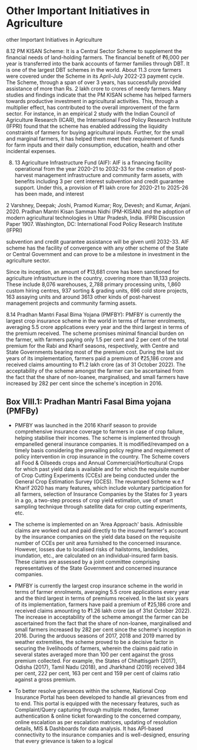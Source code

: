 # Other Important Initiatives in Agriculture

other Important Initiatives in Agriculture

8.12 PM KISAN Scheme: It is a Central Sector Scheme to supplement the financial needs of land-holding  farmers. The  financial  benefit  of    ₹6,000  per  year  is  transferred  into  the  bank accounts of farmer families through DBT. It is one of the largest DBT schemes in the world. About 11.3 crore farmers were covered under the Scheme in its April-July 2022-23 payment cycle. The Scheme, through a span of over 3 years, has successfully provided assistance of more than Rs. 2 lakh crore to crores of needy farmers. Many studies and findings indicate that the PM KISAN scheme has helped farmers towards productive investment in agricultural activities. This, through a multiplier effect, has contributed to the overall improvement of the farm sector. For instance, in an empirical 2 study  with the Indian Council of Agriculture Research (ICAR), the  International  Food  Policy  Research Institute  (IFPRI)  found  that  the  scheme  has  enabled addressing the liquidity constraints of farmers for buying agricultural inputs. Further, for the small and marginal farmers, it has helped them meet their requirement of funds for farm inputs and their daily consumption, education, health and other incidental expenses.

8. 13 Agriculture Infrastructure Fund (AIF): AIF is a financing facility operational from the year 2020-21 to 2032-33 for the creation of post-harvest management infrastructure and community farm assets, with benefits including 3 per cent interest subvention and credit guarantee support. Under this, a provision of ₹1 lakh crore for 2020-21 to 2025-26 has been made, and interest

2 Varshney, Deepak; Joshi, Pramod Kumar; Roy, Devesh; and Kumar, Anjani. 2020. Pradhan Mantri Kisan Samman Nidhi (PM-KISAN) and the adoption of modern agricultural technologies in Uttar Pradesh, India. IFPRI Discussion Paper 1907. Washington, DC: International Food Policy Research Institute (IFPRI)

subvention and credit guarantee assistance will be given until 2032-33.  AIF scheme has the facility of convergence with any other scheme of the State or Central Government and can prove to be a milestone in investment in the agriculture sector.

Since its inception, an amount of ₹13,681 crore has been sanctioned for agriculture infrastructure in  the  country,  covering  more  than  18,133  projects. These  include  8,076  warehouses,  2,788 primary processing units, 1,860 custom hiring centres, 937 sorting &amp; grading units, 696 cold store  projects,  163  assaying  units  and  around  3613  other  kinds  of  post-harvest  management projects and community farming assets.

8.14  Pradhan  Mantri  Fasal  Bima  Yojana  (PMFBY):  PMFBY  is  currently  the  largest  crop insurance scheme in the world in terms of farmer enrolments, averaging 5.5 crore applications every year and the third largest in terms of the premium received. The scheme promises minimal financial burden on the farmer, with farmers paying only 1.5 per cent and 2 per cent of the total premium for the Rabi and Kharif seasons, respectively, with Centre and State Governments bearing most of the premium cost. During the last six years of its implementation, farmers paid a premium of ₹25,186 crore and received claims amounting to ₹1.2 lakh crore (as of 31 October 2022). The acceptability of the scheme amongst the farmer can be ascertained from the fact that the share of non-loanee, marginalised, and small farmers have increased by 282 per cent since the scheme's inception in 2016.

## Box VIII.1: Pradhan Mantri Fasal Bima yojana (PMFBy)

- PMFBY was launched in the 2016 Kharif season to provide comprehensive insurance coverage to farmers in case of crop failure, helping stabilise their incomes. The scheme is implemented through empanelled general insurance companies. It is modified/revamped on a timely basis considering the prevailing policy regime and requirement of policy intervention in crop insurance in the country. The Scheme covers all Food &amp; Oilseeds crops and Annual Commercial/Horticultural  Crops  for  which  past  yield  data  is  available  and  for  which  the requisite number of Crop Cutting Experiments (CCEs) are being conducted under the General Crop Estimation Survey (GCES). The revamped Scheme w.e.f Kharif 2020 has many features, which include voluntary participation for all farmers, selection of Insurance Companies by the States for 3 years in a go, a two-step process of crop yield estimation, use of smart sampling technique through satellite data for crop cutting experiments, etc.
- The scheme is implemented on an 'Area Approach' basis. Admissible claims are worked out  and  paid  directly  to  the  insured  farmer's  account  by  the  insurance  companies  on  the yield data based on the requisite number of CCEs per unit area furnished to the concerned insurance. However, losses due to localised risks of hailstorms, landslides, inundation, etc., are calculated on an individual-insured farm basis. These claims are assessed by a joint committee comprising representatives of the State Government and concerned insurance companies.

- PMFBY is currently the largest crop insurance scheme in the world in terms of farmer enrolments,  averaging  5.5  crore  applications  every  year  and  the  third  largest  in  terms  of premiums received. In the last six years of its implementation, farmers have paid a premium of ₹25,186 crore and received claims amounting to ₹1.26 lakh crore (as of 31st October 2022). The increase in acceptability of the scheme amongst the farmer can be ascertained from the fact that the share of non-loanee, marginalised and small farmers increased by 282 per cent since the scheme's inception in 2016. During the arduous seasons of 2017, 2018 and 2019 marred by weather extremities, the scheme proved to be a decisive factor in securing the livelihoods of farmers, wherein the claims paid ratio in several states averaged more than 100 per cent against the gross premium collected. For example, the States of Chhattisgarh (2017), Odisha (2017), Tamil Nadu (2018), and Jharkhand (2019) received 384 per cent, 222 per cent, 163 per cent and 159 per cent of claims ratio against a gross premium.
- To better resolve grievances within the scheme, National Crop Insurance Portal has been developed to handle all grievances from end to end. This portal is equipped with the necessary features, such as Complaint/Query capturing through multiple modes, farmer authentication &amp; online  ticket  forwarding  to  the  concerned  company,  online  escalation  as  per  escalation matrices, updating of resolution details, MIS &amp; Dashboards for data analysis. It has API-based connectivity to the insurance companies and is well-designed, ensuring that every grievance is taken to a logical